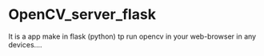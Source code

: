 # OpenCV_server_flask
It is a app make in flask (python) tp run opencv in your web-browser in any devices....
